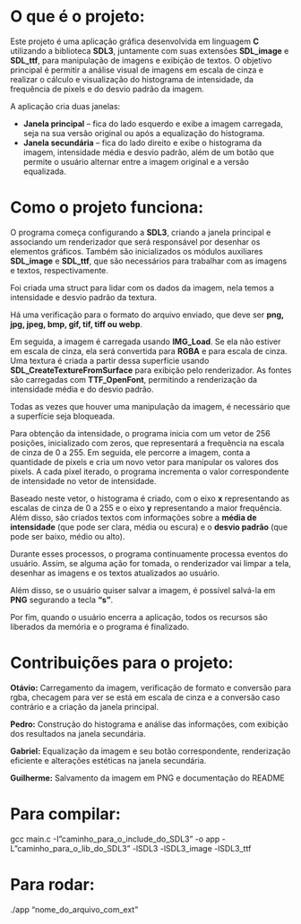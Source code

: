 # O que é o projeto:

 Este projeto é uma aplicação gráfica desenvolvida em linguagem **C** utilizando a biblioteca **SDL3**, juntamente com suas extensões **SDL_image** e **SDL_ttf**, para manipulação de imagens e exibição de textos. O objetivo principal é permitir a análise visual de imagens em escala de cinza e realizar o cálculo e visualização do histograma de intensidade, da frequência de pixels e do desvio padrão da imagem.

A aplicação cria duas janelas:
* **Janela principal** – fica do lado esquerdo e exibe a imagem carregada, seja na sua versão original ou após a equalização do histograma.
* **Janela secundária** – fica do lado direito e exibe o histograma da imagem, intensidade média e desvio padrão, além de um botão que permite o usuário alternar entre a imagem original e a versão equalizada.


# Como o projeto funciona:

O programa começa configurando a **SDL3**, criando a janela principal e associando um renderizador que será responsável por desenhar os elementos gráficos. Também são inicializados os módulos auxiliares **SDL_image** e **SDL_ttf**, que são necessários para trabalhar com as imagens e textos, respectivamente.

Foi criada uma struct para lidar com os dados da imagem, nela temos a intensidade e desvio padrão da textura.

Há uma verificação para o formato do arquivo enviado, que deve ser **png, jpg, jpeg, bmp, gif, tif, tiff ou webp**.

Em seguida, a imagem é carregada usando **IMG_Load**. Se ela não estiver em escala de cinza, ela será convertida para **RGBA** e para escala de cinza. Uma textura é criada a partir dessa superfície usando **SDL_CreateTextureFromSurface** para exibição pelo renderizador. As fontes são carregadas com **TTF_OpenFont**, permitindo a renderização da intensidade média e do desvio padrão.

Todas as vezes que houver uma manipulação da imagem, é necessário que a superfície seja bloqueada.

Para obtenção da intensidade, o programa inicia com um vetor de 256 posições, inicializado com zeros, que representará a frequência na escala de cinza de 0 a 255. Em seguida, ele percorre a imagem, conta a quantidade de pixels e cria um novo vetor para manipular os valores dos pixels. A cada pixel iterado, o programa incrementa o valor correspondente de intensidade no vetor de intensidade.

Baseado neste vetor, o histograma é criado, com o eixo **x** representando as escalas de cinza de 0 a 255 e o eixo **y** representando a maior frequência. Além disso, são criados textos com informações sobre a **média de intensidade** (que pode ser clara, média ou escura) e o **desvio padrão** (que pode ser baixo, médio ou alto).

Durante esses processos, o programa continuamente processa eventos do usuário. Assim, se alguma ação for tomada, o renderizador vai limpar a tela, desenhar as imagens e os textos atualizados ao usuário.

Além disso, se o usuário quiser salvar a imagem, é possível salvá-la em **PNG** segurando a tecla **“s”**.

Por fim, quando o usuário encerra a aplicação, todos os recursos são liberados da memória e o programa é finalizado.


# Contribuições para o projeto:

**Otávio:** Carregamento da imagem, verificação de formato e conversão para rgba, checagem para ver se está em escala de cinza e a conversão caso contrário e a criação da janela principal.

**Pedro:** Construção do histograma e análise das informações, com exibição dos resultados na janela secundária.

**Gabriel:** Equalização da imagem e seu botão correspondente, renderização eficiente e alterações estéticas na janela secundária.

**Guilherme:** Salvamento da imagem em PNG e documentação do README

# Para compilar: 
gcc main.c -I”caminho_para_o_include_do_SDL3” -o app -L”caminho_para_o_lib_do_SDL3” -lSDL3 -lSDL3_image -lSDL3_ttf

# Para rodar: 
./app “nome_do_arquivo_com_ext”

